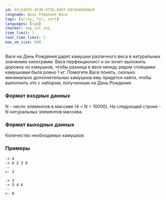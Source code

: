 ```yaml
---
id: bfc54875-8fd9-4f3b-9d87-847de0ddd0e9
longname: День Рождения Васи
tags: [array, for, sort]
languages: [cpp]
checker: cmp_int_seq
time_limit: 1
real_time_limit: 1
max_vm_size: 64M
---
```

 
Васе на День Рождения дарят камушки различного веса в натуральных значениях килограмм. Вася перфекционист и он хочет выложить дорожку из камушков, чтобы разница в весе между рядом стоящими камушками была ровно 1 кг. Помогите Васе понять, сколько минимально дополнительных камушков ему придется найти, чтобы выполнить это с набором, полученным на День Рождения
 
### Формат входных данных
 
N - число элементов в массиве (4 < N < 10000).
На следующей строке - N натуральных элементов массива.
 
### Формат выходных данных
 
Количество необходимых камушков
 
### Примеры
 
```
-> 4
-> 6 2 3 8
--
<- 3
```
```
-> 3
-> 5 4 6
--
<- 0
```
